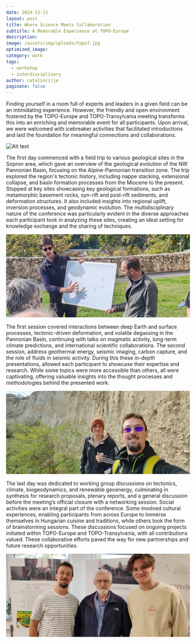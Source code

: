 ```yaml
---
date: 2024-12-12
layout: post
title: Where Science Meets Collaboration
subtitle: A Memorable Experience at TOPO-Europe
description: 
image: /assets/img/uploads/topo7.jpg
optimized_image:
category: work
tags:
  - workshop
  - interdisciplinary
author: catalincirje
paginate: false
---
```

Finding yourself in a room full of experts and leaders in a given field can be an intimidating experience. However, the friendly and open environment fostered by the TOPO-Europe and TOPO-Transylvania meeting transforms this into an enriching and memorable event for all participants. Upon arrival, we were welcomed with icebreaker activities that facilitated introductions and laid the foundation for meaningful connections and collaborations. 

![Alt text](/assets/img/uploads/topo1.jpg "Field excursion")

The first day commenced with a field trip to various geological sites in the Sopron area, which gave an overview of the geological evolution of the NW Pannonian Basin, focusing on the Alpine-Pannonian transition zone. The trip explored the region's tectonic history, including nappe stacking, extensional collapse, and basin formation processes from the Miocene to the present. Stopped at key sites showcasing key geological formations, such as metamorphic basement rocks, syn-rift and post-rift sediments, and deformation structures. It also included insights into regional uplift, inversion processes, and geodynamic evolution. The multidisciplinary nature of the conference was particularly evident in the diverse approaches each participant took in analyzing these sites, creating an ideal setting for knowledge exchange and the sharing of techniques.

![Alt text](/assets/img/uploads/topo2.jpg "A bit of geodynamics...")

The first session covered interactions between deep Earth and surface processes, tectonic-driven deformation, and volatile degassing in the Pannonian Basin, continuing with talks on magmatic activity, long-term climate predictions, and international scientific collaborations. The second session, address geothermal energy, seismic imaging, carbon capture, and the role of fluids in seismic activity. During this these in-depth presentations, allowed each participant to showcase their expertise and research. While some topics were more accessible than others, all were captivating, offering valuable insights into the thought processes and methodologies behind the presented work.

![Alt text](/assets/img/uploads/topo6.jpg "Field excursion")

The last day was dedicated to working group discussions on tectonics, climate, biogeodynamics, and renewable geoenergy, culminating in synthesis for research proposals, plenary reports, and a general discussion before the meeting’s official closure with a networking session. Social activities were an integral part of the conference. Some involved cultural experiences, enabling participants from across Europe to immerse themselves in Hungarian cuisine and traditions, while others took the form of brainstorming sessions. These discussions focused on ongoing projects initiated within TOPO-Europe and TOPO-Transylvania, with all contributions valued. These collaborative efforts paved the way for new partnerships and future research opportunities.

![Alt text](/assets/img/uploads/topo5.jpg "New Friends")